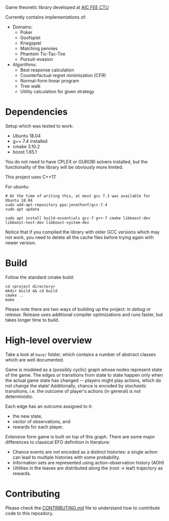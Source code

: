 Game theoretic library developed at [AIC FEE CTU](http://aic.fel.cvut.cz/)

Currently contains implementations of:

- Domains:
    - Poker
    - Goofspiel
    - Kriegspiel
    - Matching pennies
    - Phantom Tic-Tac-Toe
    - Pursuit-evasion
- Algorithms:
    - Best response calculation
    - Counterfactual regret minimization (CFR)
    - Normal-form linear program
    - Tree walk
    - Utility calculation for given strategy

# Dependencies

Setup which was tested to work:

- Ubuntu 18.04
- g++ 7.4 installed
- cmake 3.10.2
- boost 1.65.1

You do not need to have CPLEX or GUROBI solvers installed, but the functionality of the library will be obviously more limited.

This project uses C++17. 

For ubuntu:

    # At the time of writing this, at most gcc 7.3 was available for Ubuntu 18.04  
    sudo add-apt-repository ppa:jonathonf/gcc-7.4
    sudo apt update
    
    sudo apt install build-essentials gcc-7 g++-7 cmake libboost-dev libboost-test-dev libboost-system-dev 

Notice that if you compiled the library with older GCC versions which may not work, you need to delete all the cache files before trying again with newer version.

# Build

Follow the standard cmake build:

```
cd <project directory>
mkdir build && cd build
cmake ..
make
```

Please note there are two ways of building up the project: in _debug_ or _release_. Release uses additional compiler optimizations and runs faster, but takes longer time to build.

# High-level overview

Take a look at `base/` folder, which contains a number of abstract classes which are well documented. 

Game is modeled as a (possibly cyclic) graph whose nodes represent state of the game. The edges or transitions from state to state happen only when the actual game state has changed -- players might play actions, which do not change the state! Additionally, chance is encoded by *stochastic* transitions, i.e. the outcome of player's actions (in general) is not deterministic. 

Each edge has an outcome assigned to it: 
- the new state,
- vector of observations, and
- rewards for each player.

Extensive form game is built on top of this graph. There are some major differences to classical EFG definition in literature:
- Chance events are not encoded as a distinct histories: a single action can lead to multiple histories with some probability.
- Information sets are represented using action-observation history (AOH)
- Utilities in the leaves are distributed along the (root -> leaf) trajectory as rewards.

# Contributing

Please check the [CONTRIBUTING.md](CONTRIBUTING.md) file to understand how to contribute code to this repository. 

